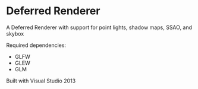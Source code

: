 # Deferred Renderer
A Deferred Renderer with support for point lights, shadow maps, SSAO, and skybox


Required dependencies:
- GLFW
- GLEW
- GLM

Built with Visual Studio 2013
